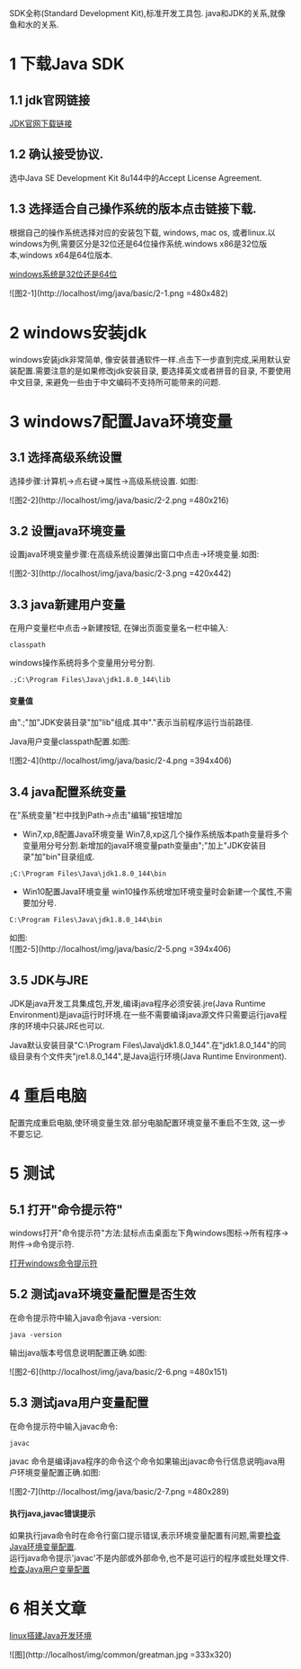 <div class="jumbotron">
<p>SDK全称(Standard Development Kit),标准开发工具包. java和JDK的关系,就像鱼和水的关系.  </p>  
</div>


1 下载Java SDK
===

1.1 jdk官网链接
---
[JDK官网下载链接](http://www.oracle.com/technetwork/java/javase/downloads/jdk8-downloads-2133151.html)
    
1.2 确认接受协议.
---
选中Java SE Development Kit 8u144中的Accept License Agreement.

1.3 选择适合自己操作系统的版本点击链接下载.
---
根据自己的操作系统选择对应的安装包下载, windows, mac os, 或者linux.以windows为例,需要区分是32位还是64位操作系统.windows x86是32位版本,windows x64是64位版本.

[windows系统是32位还是64位](http://dashidan.com/article/windows/faq/1.html#1)
   
![图2-1](http://localhost/img/java/basic/2-1.png =480x482)   

2 windows安装jdk
===

windows安装jdk非常简单, 像安装普通软件一样.点击下一步直到完成,采用默认安装配置.需要注意的是如果修改jdk安装目录, 要选择英文或者拼音的目录, 不要使用中文目录, 来避免一些由于中文编码不支持所可能带来的问题.

3 windows7配置Java环境变量
===

3.1 选择高级系统设置
---
选择步骤:计算机->点右键->属性->高级系统设置. 如图:
   
![图2-2](http://localhost/img/java/basic/2-2.png =480x216)   


3.2 设置java环境变量
---

设置java环境变量步骤:在高级系统设置弹出窗口中点击->环境变量.如图:

![图2-3](http://localhost/img/java/basic/2-3.png =420x442)  


3.3 java新建用户变量
---

在用户变量栏中点击->新建按钮, 在弹出页面变量名一栏中输入:

```
classpath
```

windows操作系统将多个变量用分号分割.
```
.;C:\Program Files\Java\jdk1.8.0_144\lib
```

<div class="bs-callout bs-callout-success">
    <h4>变量值</h4>
	<p>由".;"加"JDK安装目录"加"lib"组成.其中"."表示当前程序运行当前路径.</p>
</div>

Java用户变量classpath配置.如图:

![图2-4](http://localhost/img/java/basic/2-4.png =394x406)   
	
3.4 java配置系统变量
---

在"系统变量"栏中找到Path->点击"编辑"按钮增加

- Win7,xp,8配置Java环境变量
Win7,8,xp这几个操作系统版本path变量将多个变量用分号分割.新增加的java环境变量path变量由";"加上"JDK安装目录"加"bin"目录组成.

```
;C:\Program Files\Java\jdk1.8.0_144\bin
```
- Win10配置Java环境变量
win10操作系统增加环境变量时会新建一个属性,不需要加分号.

```
C:\Program Files\Java\jdk1.8.0_144\bin
```

如图:   
![图2-5](http://localhost/img/java/basic/2-5.png =394x406)   
	

3.5 JDK与JRE
---
JDK是java开发工具集成包,开发,编译java程序必须安装.jre(Java Runtime Environment)是java运行时环境.在一些不需要编译java源文件只需要运行java程序的环境中只装JRE也可以.

Java默认安装目录"C:\Program Files\Java\jdk1.8.0_144".在"jdk1.8.0_144"的同级目录有个文件夹"jre1.8.0_144",是Java运行环境(Java Runtime Environment).

4 重启电脑
===

配置完成重启电脑,使环境变量生效.部分电脑配置环境变量不重启不生效, 这一步不要忘记.

5 测试
===

5.1 打开"命令提示符"
---  


windows打开"命令提示符"方法:鼠标点击桌面左下角windows图标->所有程序->附件->命令提示符.
 
[打开windows命令提示符](http://dashidan.com/article/windows/faq/2.html)

5.2 测试java环境变量配置是否生效
---   
在命令提示符中输入java命令java -version:

```
java -version
```
输出java版本号信息说明配置正确.如图:

![图2-6](http://localhost/img/java/basic/2-6.png =480x151)   

5.3 测试java用户变量配置
---
在命令提示符中输入javac命令:
```
javac
```
javac 命令是编译java程序的命令这个命令如果输出javac命令行信息说明java用户环境变量配置正确.如图:
  
![图2-7](http://localhost/img/java/basic/2-7.png =480x289)   

<div class="bs-callout bs-callout-danger">
    <h4>执行java,javac错误提示</h4>
	如果执行java命令时在命令行窗口提示错误,表示环境变量配置有问题,需要<a href="#2.3">检查Java环境变量配置</a>.<br>
	运行java命令提示'javac'不是内部或外部命令,也不是可运行的程序或批处理文件.<a href="#2.3">检查Java用户变量配置</a>
</div>

6 相关文章
===

[linux搭建Java开发环境](http://localhost/article/java/addenda/4.html)  

![图](http://localhost/img/common/greatman.jpg =333x320)
